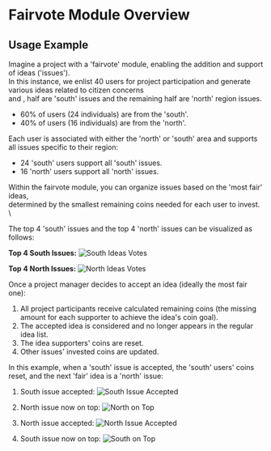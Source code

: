 # Fairvote Module Overview

## Usage Example

Imagine a project with a 'fairvote' module, enabling the addition and support of ideas ('issues'). \
In this instance, we enlist 40 users for project participation and generate various ideas related to citizen concerns \
and , half are 'south' issues and the remaining half are 'north' region issues.

- 60% of users (24 individuals) are from the 'south'.
- 40% of users (16 individuals) are from the 'north'.

Each user is associated with either the 'north' or 'south' area and supports all issues specific to their region:
- 24 'south' users support all 'south' issues.
- 16 'north' users support all 'north' issues.

Within the fairvote module, you can organize issues based on the 'most fair' ideas, \
determined by the smallest remaining coins needed for each user to invest. \

The top 4 'south' issues and the top 4 'north' issues can be visualized as follows:

**Top 4 South Issues:**
![South Ideas Votes](https://github.com/ariel-research/adhocracy-plus/assets/73301483/267ba19e-00ef-4587-a030-182346dd3078)

**Top 4 North Issues:**
![North Ideas Votes](https://github.com/ariel-research/adhocracy-plus/assets/73301483/d10bece9-caf5-4c62-a763-d2daa062e9c5)

Once a project manager decides to accept an idea (ideally the most fair one):

1. All project participants receive calculated remaining coins (the missing amount for each supporter to achieve the idea's coin goal).
2. The accepted idea is considered and no longer appears in the regular idea list.
3. The idea supporters' coins are reset.
4. Other issues' invested coins are updated.

In this example, when a 'south' issue is accepted, the 'south' users' coins reset, and the next 'fair' idea is a 'north' issue:

1. South issue accepted:
![South Issue Accepted](https://github.com/ariel-research/adhocracy-plus/assets/73301483/33fa1136-e6a8-4b6f-9768-1b584d3e84d6)

2. North issue now on top:
![North on Top](https://github.com/ariel-research/adhocracy-plus/assets/73301483/0f11620f-4c95-45be-88b8-172450e32248)

3. North issue accepted:
![North Issue Accepted](https://github.com/ariel-research/adhocracy-plus/assets/73301483/d744d94b-e4d3-4be5-a7fc-b442b1478c84)

4. South issue now on top:
![South on Top](https://github.com/ariel-research/adhocracy-plus/assets/73301483/2ae89a89-b884-4f3e-9665-09621ee50fbc)
